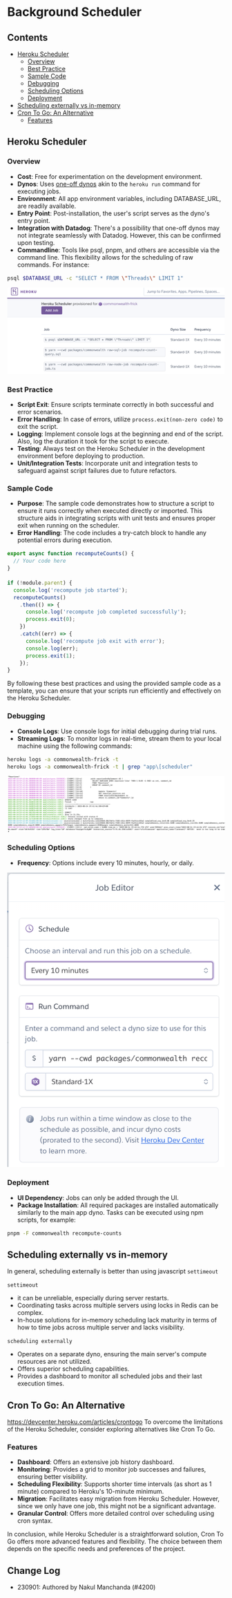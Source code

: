 # Background Scheduler

## Contents

- [Heroku Scheduler](#heroku-scheduler)
  - [Overview](#overview)
  - [Best Practice](#best-practice)
  - [Sample Code](#sample-code)
  - [Debugging](#debugging)
  - [Scheduling Options](#scheduling-options)
  - [Deployment](#deployment)
- [Scheduling externally vs in-memory](#scheduling-externally-vs-in-memory)
- [Cron To Go: An Alternative](#cron-to-go-an-alternative)
  - [Features](#features)

## Heroku Scheduler

### Overview

- **Cost**: Free for experimentation on the development environment.
- **Dynos**: Uses [one-off dynos](https://devcenter.heroku.com/articles/one-off-dynos) akin to the `heroku run` command for executing jobs.
- **Environment**: All app environment variables, including DATABASE_URL, are readily available.
- **Entry Point**: Post-installation, the user's script serves as the dyno's entry point.
- **Integration with Datadog**: There's a possibility that one-off dynos may not integrate seamlessly with Datadog. However, this can be confirmed upon testing.
- **Commandline**: Tools like psql, pnpm, and others are accessible via the command line. This flexibility allows for the scheduling of raw commands. For instance:

```bash
psql $DATABASE_URL -c "SELECT * FROM \"Threads\" LIMIT 1"
```

![image](./assets/Background-Scheduler-1.png)

### Best Practice

- **Script Exit**: Ensure scripts terminate correctly in both successful and error scenarios.
- **Error Handling**: In case of errors, utilize `process.exit(non-zero code)` to exit the script.
- **Logging**: Implement console logs at the beginning and end of the script. Also, log the duration it took for the script to execute.
- **Testing**: Always test on the Heroku Scheduler in the development environment before deploying to production.
- **Unit/Integration Tests**: Incorporate unit and integration tests to safeguard against script failures due to future refactors.

### Sample Code

- **Purpose**: The sample code demonstrates how to structure a script to ensure it runs correctly when executed directly or imported. This structure aids in integrating scripts with unit tests and ensures proper exit when running on the scheduler.
- **Error Handling**: The code includes a try-catch block to handle any potential errors during execution.

```javascript
export async function recomputeCounts() {
  // Your code here
}

if (!module.parent) {
  console.log('recompute job started');
  recomputeCounts()
    .then(() => {
      console.log('recompute job completed successfully');
      process.exit(0);
    })
    .catch((err) => {
      console.log('recompute job exit with error');
      console.log(err);
      process.exit(1);
    });
}
```

By following these best practices and using the provided sample code as a template, you can ensure that your scripts run efficiently and effectively on the Heroku Scheduler.

### Debugging

- **Console Logs**: Use console logs for initial debugging during trial runs.
- **Streaming Logs**: To monitor logs in real-time, stream them to your local machine using the following commands:

```bash
heroku logs -a commonwealth-frick -t
heroku logs -a commonwealth-frick -t | grep "app\[scheduler"
```

![image](./assets/Background-Scheduler-2.png)

### Scheduling Options

- **Frequency**: Options include every 10 minutes, hourly, or daily.

![Scheduling UI](./assets/Background-Scheduler-3.png)

### Deployment

- **UI Dependency**: Jobs can only be added through the UI.
- **Package Installation**: All required packages are installed automatically similarly to the main app dyno. Tasks can be executed using npm scripts, for example:

```bash
pnpm -F commonwealth recompute-counts
```

## Scheduling externally vs in-memory

In general, scheduling externally is better than using javascript `settimeout`

`settimeout`

- it can be unreliable, especially during server restarts.
- Coordinating tasks across multiple servers using locks in Redis can be complex.
- In-house solutions for in-memory scheduling lack maturity in terms of how to time jobs across multiple server and lacks visibility.

`scheduling externally`

- Operates on a separate dyno, ensuring the main server's compute resources are not utilized.
- Offers superior scheduling capabilities.
- Provides a dashboard to monitor all scheduled jobs and their last execution times.

## Cron To Go: An Alternative

<https://devcenter.heroku.com/articles/crontogo>
To overcome the limitations of the Heroku Scheduler, consider exploring alternatives like Cron To Go.

### Features

- **Dashboard**: Offers an extensive job history dashboard.
- **Monitoring**: Provides a grid to monitor job successes and failures, ensuring better visibility.
- **Scheduling Flexibility**: Supports shorter time intervals (as short as 1 minute) compared to Heroku's 10-minute minimum.
- **Migration**: Facilitates easy migration from Heroku Scheduler. However, since we only have one job, this might not be a significant advantage.
- **Granular Control**: Offers more detailed control over scheduling using cron syntax.

In conclusion, while Heroku Scheduler is a straightforward solution, Cron To Go offers more advanced features and flexibility. The choice between them depends on the specific needs and preferences of the project.

## Change Log

- 230901: Authored by Nakul Manchanda (#4200)
